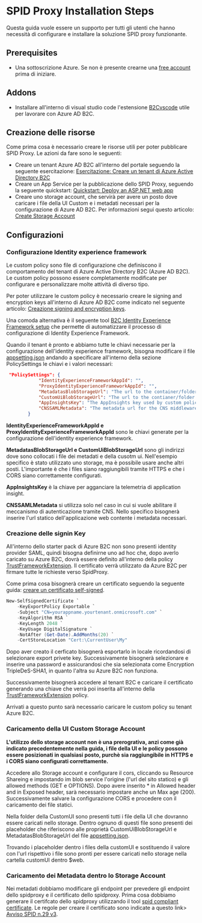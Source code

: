 # SPID Proxy Installation Steps
Questa guida vuole essere un supporto per tutti gli utenti che hanno necessità di configurare e installare la soluzione SPID proxy funzionante.

## Prerequisites
- Una sottoscrizione Azure. Se non è presente crearne una [free account](https://azure.microsoft.com/free/?WT.mc_id=A261C142F) prima di iniziare.


## Addons
- Installare all'interno di visual studio code l'estensione [B2Cvscode](https://github.com/azure-ad-b2c/vscode-extension) utile per lavorare con Azure AD B2C.
  

## Creazione delle risorse
Come prima cosa è necessario creare le risorse utili per poter pubblicare SPID Proxy. Le azioni da fare sono le seguenti:  
- Creare un tenant Azure AD B2C all'interno del portale seguendo la seguente esercitazione: [Esercitazione: Creare un tenant di Azure Active Directory B2C](https://learn.microsoft.com/it-it/azure/active-directory-b2c/tutorial-create-tenant)
- Creare un App Service per la pubblicazione dello SPID Proxy, seguendo la seguente quickstart: [Quickstart: Deploy an ASP.NET web app](https://learn.microsoft.com/en-in/azure/app-service/quickstart-dotnetcore?tabs=net60&pivots=development-environment-azure-portal)
- Creare uno storage account, che servirà per avere un posto dove caricare i file della UI Custom e i metadati necessari per la configurazione di Azure AD B2C. Per informazioni segui questo articolo: [Create Storage Account](https://learn.microsoft.com/en-us/azure/storage/common/storage-account-create?tabs=azure-portal) 

## Configurazioni
### Configurazione Identity experience framework
Le custom policy sono file di configurazione che definiscono il comportamento del tenant di Azure Active Directory B2C (Azure AD B2C). Le custom policy possono essere completamente modificate per configurare e personalizzare molte attività di diverso tipo. 

Per poter utilizzare le custom policy è necessario creare le signing and encryption keys all'interno di Azure AD B2C come indicato nel seguente articolo: [Creazione signing and encryption keys](https://docs.microsoft.com/en-us/azure/active-directory-b2c/tutorial-create-user-flows?pivots=b2c-custom-policy#add-signing-and-encryption-keys-for-identity-experience-framework-applications).

Una comoda alternativa è il seguente tool [B2C Identity Experience Framework setup](https://b2ciefsetupapp.azurewebsites.net/) che permette di automatizzare il processo di configurazione di Identity Experience Framework.

Quando il tenant è pronto e abbiamo tutte le chiavi necessarie per la configurazione dell'identity experience framework, bisogna modificare il file [appsetting.json](https://github.com/microsoft/SPID-and-Digital-Identity-Enabler/blob/main/AAD%20B2C/CustomPolicies/appsettings.json) andando a specificare all'interno della sezione PolicySettings le chiavi e i valori necessari:
```json
 "PolicySettings": {
            "IdentityExperienceFrameworkAppId": "",
            "ProxyIdentityExperienceFrameworkAppId": "",
            "MetadatasBlobStorageUrl": "The url to the container/folder which contains the SPID IdP edited metadatas",
            "CustomUiBlobStorageUrl": "The url to the contianer/folder which contains the customUI",
            "AppInsightsKey": "The AppInsights key used by custom policies",
            "CNSSAMLMetadata": "The metadata url for the CNS middleware. Used only if you want to use CNS"
        }
```

**IdentityExperienceFrameworkAppId e ProxyIdentityExperienceFrameworkAppId**
sono le chiavi generate per la configurazione dell'identity experience framework.

**MetadatasBlobStorageUrl e CustomUiBlobStorageUrl** 
sono gli indirizzi dove sono collocati i file dei metadati e della cusotm ui. Nell'esempio specifico è stato utilizzato uno storage, ma è possibile usare anche altri posti. L'importante è che i files siano raggiungibili tramite HTTPS e che i CORS siano correttamente configurati.

**AppInsightsKey** è la chiave per agganciare la telemetria di application insight.

**CNSSAMLMetadata** si utilizza solo nel caso in cui si vuole abilitare il meccanismo di autenticazione tramite CNS. Nello specifico bisognerà inserire l'url statico dell'applicazione web contente i metadata necessari.

### Creazione delle signin Key ###
All'interno dello starter pack di Azure B2C non sono presenti identity provider SAML, quindi bisogna definirne uno ad hoc che, dopo averlo caricato su Azure B2C, dovrà essere definito all'interno della policy [TrustFrameworkExtension](https://github.com/microsoft/SPID-and-Digital-Identity-Enabler/blob/main/AAD%20B2C/CustomPolicies/TrustFrameworkExtensions.xml#L141). Il certificato verrà utilizzato da Azure B2C per firmare tutte le richieste verso SpidProxy.

Come prima cosa bisognerà creare un certificato seguendo la seguente guida: [creare un certificato self-signed](https://docs.microsoft.com/en-us/azure/active-directory-b2c/identity-provider-adfs-saml?tabs=windows&pivots=b2c-custom-policy#create-a-self-signed-certificate). 
```powershell
New-SelfSignedCertificate `
    -KeyExportPolicy Exportable `
    -Subject "CN=yourappname.yourtenant.onmicrosoft.com" `
    -KeyAlgorithm RSA `
    -KeyLength 2048 `
    -KeyUsage DigitalSignature `
    -NotAfter (Get-Date).AddMonths(20) `
    -CertStoreLocation "Cert:\CurrentUser\My"
```
Dopo aver creato il cerficato bisognerà esportarlo in locale ricordandosi di selezionare export privete key. Successivamente bisognerà selezionare e inserire una password e assicurandosi che sia selezionata come Encryption TripleDeS-SHA1, in quanto l'altra su Azure B2C non funziona.

Successivamente bisognerà accedere al tenant B2C e caricare il certificato generando una chiave che verrà poi inserita all'interno della [TrustFrameworkExtension](https://github.com/microsoft/SPID-and-Digital-Identity-Enabler/blob/main/AAD%20B2C/CustomPolicies/TrustFrameworkExtensions.xml#L141) policy.

Arrivati a questo punto sarà necessario caricare le custom policy su tenant Azure B2C.

### Caricamento della UI Custom Storage Account ###
**L'utilizzo dello storage account non è una prerogrativa, anzi come già indicato precedentemente nella guida, i file della UI e le policy possono essere posizionati in qualsiasi posto, purchè sia raggiungibile in HTTPS e i CORS siano configurati correttamente.**

Accedere allo Storage account e configurare il cors, cliccando su Resource Shareing e impostando im blob service l'origine (l'url del sito statico) e gli allowed methods (GET e OPTIONS). Dopo avere inserito * in Allowed header and in Exposed header, sarà necessario impostare anche un Max age (200). Successivamente salvare la configurazione CORS e procedere con il caricamento dei file statici.

Nella folder della CustomUI sono presenti tutti i file della UI che dovranno essere caricati nello storage. Dentro ognuno di questi file sono presenti dei placeholder che riferiscono alle proprietà CustomUiBlobStorageUrl e MetadatasBlobStorageUrl del file [appsetting.json](https://github.com/microsoft/SPID-and-Digital-Identity-Enabler/blob/main/AAD%20B2C/CustomPolicies/appsettings.json).

Trovando i placeholder dentro i files della customUI e sostituendo il valore con l'url rispettivo i file sono pronti per essere caricati nello storage nella cartella customUI dentro $web.

### Caricamento dei Metadata dentro lo Storage Account ###
Nei metadati dobbiamo modificare gli endpoint per prevedere gli endpoint dello spidproxy e il certificato dello spidproxy. Prima cosa dobbiamo generare il certifcato dello spidproxy utilizzando il tool [spid compliant certificate](https://github.com/italia/spid-compliant-certificates). Le regole per creare il certificato sono indicate a questo link> [Avviso SPID n.29 v3](https://www.agid.gov.it/sites/default/files/repository_files/spid-avviso-n29v3-specifiche_sp_pubblici_e_privati_0.pdf).








